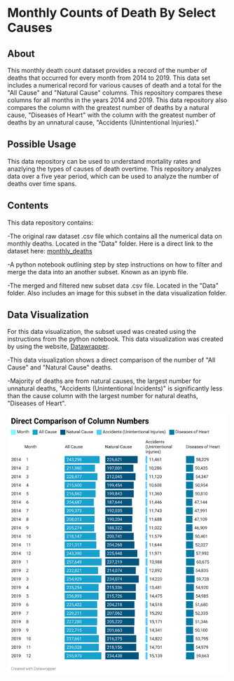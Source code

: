 # Monthly Counts of Death By Select Causes 
## About
This monthly death count dataset provides a record of the number of deaths that occurred for every month from 2014 to 2019. This data set includes a numerical record for various causes of death and a total for the "All Cause" and  "Natural Cause" columns. This repository compares these columns for all months in the years 2014 and 2019. This data repository also compares the column with the greatest number of deaths by a natural cause, "Diseases of Heart" with the column with the greatest number of deaths by an unnatural cause, "Accidents (Unintentional Injuries)."
## Possible Usage
This data repository can be used to understand mortality rates and anazlying the types of causes of death overtime. This repository analyzes data over a five year period, which can be used to analyze the number of deaths over time spans. 
## Contents
This data repository contains:

-The original raw dataset .csv file which contains all the numerical data on monthly deaths. Located in the "Data" folder. Here is a direct link to the dataset here: [monthly_deaths](https://data.cdc.gov/api/views/bxq8-mugm/rows.csv?accessType=DOWNLOAD)

-A python notebook outlining step by step instructions on how to filter and merge the data into an another subset. Known as an ipynb file. 

-The merged and filtered new subset data .csv file. Located in the "Data" folder. Also includes an image for this subset in the data visualization folder. 
## Data Visualization
For this data visualization, the subset used was created using the instructions from the python notebook. This data visualization was created by using the website, [Datawrapper](https://www.datawrapper.de). 

-This data visualization shows a direct comparison of the number of "All Cause" and "Natural Cause" deaths. 

-Majority of deaths are from natural causes, the largest number for unnatural deaths, "Accidents (Unintentional Incidents)" is significantly less than the cause column with the largest number for natural deaths, "Diseases of Heart". 

![Alt text](https://github.com/deenahab/Monthly-Deaths/blob/main/Data%20Visualization/2SXZq-direct-comparison-of-column-numbers.png)


